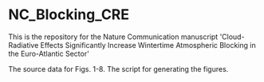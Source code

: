 # NC_Blocking_CRE
This is the repository for the Nature Communication manuscript 'Cloud-Radiative Effects Significantly Increase Wintertime Atmospheric Blocking in the Euro-Atlantic Sector'

The source data for Figs. 1-8.
The script for generating the figures.
